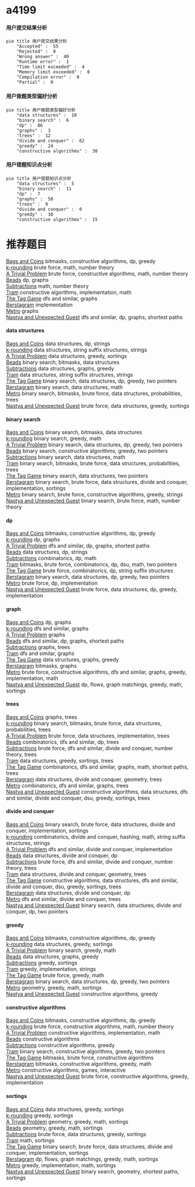 # a4199
<!-- tabs:start -->
#### **用户提交结果分析**

```mermaid
pie title 用户提交结果分析
    "Accepted" :  55
    "Rejected" :  0
    "Wrong answer" :  40
    "Runtime error" :  1
    "Time limit exceeded" :  4
    "Memory limit exceeded" :  0
    "Compilation error" :  0
    "Partial" :  0
```
#### **用户做题类型偏好分析**

```mermaid
pie title 用户做题类型偏好分析
    "data structures" :  10
    "binary search" :  6
    "dp" :  86
    "graphs" :  3
    "trees" :  12
    "divide and conquer" :  62
    "greedy" :  24
    "constructive algorithms" :  30
```
#### **用户错题知识点分析**

```mermaid
pie title 用户错题知识点分析
    "data structures" :  5
    "binary search" :  11
    "dp" :  7
    "graphs" :  50
    "trees" :  0
    "divide and conquer" :  0
    "greedy" :  30
    "constructive algorithms" :  15
```
<!-- tabs:end -->
# 推荐题目
[Bags and Coins](http://codeforces.com/problemset/problem/356/D)		bitmasks,
                        constructive algorithms,
                        dp,
                        greedy		  
[k-rounding](http://codeforces.com/problemset/problem/858/A)		brute force,
                        math,
                        number theory		  
[A Trivial Problem](http://codeforces.com/problemset/problem/633/B)		brute force,
                        constructive algorithms,
                        math,
                        number theory		  
[Beads](http://codeforces.com/problemset/problem/8/E)		dp,
                        graphs		  
[Subtractions](http://codeforces.com/problemset/problem/267/A)		math,
                        number theory		  
[Tram](http://codeforces.com/problemset/problem/746/C)		constructive algorithms,
                        implementation,
                        math		  
[The Tag Game](http://codeforces.com/problemset/problem/813/C)		dfs and similar,
                        graphs		  
[Berstagram](http://codeforces.com/problemset/problem/1250/A)		implementation		  
[Metro](http://codeforces.com/problemset/problem/1055/A)		graphs		  
[Nastya and Unexpected Guest](https://codeforces.com/contest/1341/problem/E)		dfs and similar,
                        dp,
                        graphs,
                        shortest paths		  
<!-- tabs:start -->
#### **data structures**
[Bags and Coins](http://codeforces.com/problemset/problem/223/B)		data structures,
                        dp,
                        strings		  
[k-rounding](http://codeforces.com/problemset/problem/653/F)		data structures,
                        string suffix structures,
                        strings		  
[A Trivial Problem](https://codeforces.com/contest/1315/problem/D)		data structures,
                        greedy,
                        sortings		  
[Beads](http://codeforces.com/problemset/problem/400/E)		binary search,
                        bitmasks,
                        data structures		  
[Subtractions](http://codeforces.com/problemset/problem/1458/D)		data structures,
                        graphs,
                        greedy		  
[Tram](http://codeforces.com/problemset/problem/235/C)		data structures,
                        string suffix structures,
                        strings		  
[The Tag Game](http://codeforces.com/problemset/problem/1492/C)		binary search,
                        data structures,
                        dp,
                        greedy,
                        two pointers		  
[Berstagram](http://codeforces.com/problemset/problem/1490/G)		binary search,
                        data structures,
                        math		  
[Metro](http://codeforces.com/problemset/problem/1479/D)		binary search,
                        bitmasks,
                        brute force,
                        data structures,
                        probabilities,
                        trees		  
[Nastya and Unexpected Guest](http://codeforces.com/problemset/problem/1497/A)		brute force,
                        data structures,
                        greedy,
                        sortings		  
#### **binary search**
[Bags and Coins](http://codeforces.com/problemset/problem/400/E)		binary search,
                        bitmasks,
                        data structures		  
[k-rounding](http://codeforces.com/problemset/problem/1366/A)		binary search,
                        greedy,
                        math		  
[A Trivial Problem](http://codeforces.com/problemset/problem/1492/C)		binary search,
                        data structures,
                        dp,
                        greedy,
                        two pointers		  
[Beads](http://codeforces.com/problemset/problem/1463/D)		binary search,
                        constructive algorithms,
                        greedy,
                        two pointers		  
[Subtractions](http://codeforces.com/problemset/problem/1490/G)		binary search,
                        data structures,
                        math		  
[Tram](http://codeforces.com/problemset/problem/1479/D)		binary search,
                        bitmasks,
                        brute force,
                        data structures,
                        probabilities,
                        trees		  
[The Tag Game](http://codeforces.com/problemset/problem/1436/E)		binary search,
                        data structures,
                        two pointers		  
[Berstagram](http://codeforces.com/problemset/problem/1461/D)		binary search,
                        brute force,
                        data structures,
                        divide and conquer,
                        implementation,
                        sortings		  
[Metro](http://codeforces.com/problemset/problem/1493/C)		binary search,
                        brute force,
                        constructive algorithms,
                        greedy,
                        strings		  
[Nastya and Unexpected Guest](http://codeforces.com/problemset/problem/1487/D)		binary search,
                        brute force,
                        math,
                        number theory		  
#### **dp**
[Bags and Coins](http://codeforces.com/problemset/problem/356/D)		bitmasks,
                        constructive algorithms,
                        dp,
                        greedy		  
[k-rounding](http://codeforces.com/problemset/problem/8/E)		dp,
                        graphs		  
[A Trivial Problem](https://codeforces.com/contest/1341/problem/E)		dfs and similar,
                        dp,
                        graphs,
                        shortest paths		  
[Beads](http://codeforces.com/problemset/problem/223/B)		data structures,
                        dp,
                        strings		  
[Subtractions](http://codeforces.com/problemset/problem/886/E)		combinatorics,
                        dp,
                        math		  
[Tram](http://codeforces.com/problemset/problem/1400/G)		bitmasks,
                        brute force,
                        combinatorics,
                        dp,
                        dsu,
                        math,
                        two pointers		  
[The Tag Game](http://codeforces.com/problemset/problem/756/D)		brute force,
                        combinatorics,
                        dp,
                        string suffix structures		  
[Berstagram](http://codeforces.com/problemset/problem/1492/C)		binary search,
                        data structures,
                        dp,
                        greedy,
                        two pointers		  
[Metro](https://codeforces.com/contest/1457/problem/C)		brute force,
                        dp,
                        implementation		  
[Nastya and Unexpected Guest](http://codeforces.com/problemset/problem/1491/C)		brute force,
                        data structures,
                        dp,
                        greedy,
                        implementation		  
#### **graph**
[Bags and Coins](http://codeforces.com/problemset/problem/8/E)		dp,
                        graphs		  
[k-rounding](http://codeforces.com/problemset/problem/813/C)		dfs and similar,
                        graphs		  
[A Trivial Problem](http://codeforces.com/problemset/problem/1055/A)		graphs		  
[Beads](https://codeforces.com/contest/1341/problem/E)		dfs and similar,
                        dp,
                        graphs,
                        shortest paths		  
[Subtractions](http://codeforces.com/problemset/problem/1184/E1)		graphs,
                        trees		  
[Tram](https://codeforces.com/contest/745/problem/C)		dfs and similar,
                        graphs		  
[The Tag Game](http://codeforces.com/problemset/problem/1458/D)		data structures,
                        graphs,
                        greedy		  
[Berstagram](http://codeforces.com/problemset/problem/718/E)		bitmasks,
                        graphs		  
[Metro](http://codeforces.com/problemset/problem/1487/C)		brute force,
                        constructive algorithms,
                        dfs and similar,
                        graphs,
                        greedy,
                        implementation,
                        math		  
[Nastya and Unexpected Guest](http://codeforces.com/problemset/problem/1437/C)		dp,
                        flows,
                        graph matchings,
                        greedy,
                        math,
                        sortings		  
#### **trees**
[Bags and Coins](http://codeforces.com/problemset/problem/1184/E1)		graphs,
                        trees		  
[k-rounding](http://codeforces.com/problemset/problem/1479/D)		binary search,
                        bitmasks,
                        brute force,
                        data structures,
                        probabilities,
                        trees		  
[A Trivial Problem](http://codeforces.com/problemset/problem/1511/C)		brute force,
                        data structures,
                        implementation,
                        trees		  
[Beads](http://codeforces.com/problemset/problem/1499/F)		combinatorics,
                        dfs and similar,
                        dp,
                        trees		  
[Subtractions](http://codeforces.com/problemset/problem/1491/E)		brute force,
                        dfs and similar,
                        divide and conquer,
                        number theory,
                        trees		  
[Tram](http://codeforces.com/problemset/problem/1466/D)		data structures,
                        greedy,
                        sortings,
                        trees		  
[The Tag Game](http://codeforces.com/problemset/problem/1495/D)		combinatorics,
                        dfs and similar,
                        graphs,
                        math,
                        shortest paths,
                        trees		  
[Berstagram](http://codeforces.com/problemset/problem/1303/G)		data structures,
                        divide and conquer,
                        geometry,
                        trees		  
[Metro](http://codeforces.com/problemset/problem/1454/E)		combinatorics,
                        dfs and similar,
                        graphs,
                        trees		  
[Nastya and Unexpected Guest](http://codeforces.com/problemset/problem/1494/D)		constructive algorithms,
                        data structures,
                        dfs and similar,
                        divide and conquer,
                        dsu,
                        greedy,
                        sortings,
                        trees		  
#### **divide and conquer**
[Bags and Coins](http://codeforces.com/problemset/problem/1461/D)		binary search,
                        brute force,
                        data structures,
                        divide and conquer,
                        implementation,
                        sortings		  
[k-rounding](http://codeforces.com/problemset/problem/1466/G)		combinatorics,
                        divide and conquer,
                        hashing,
                        math,
                        string suffix structures,
                        strings		  
[A Trivial Problem](http://codeforces.com/problemset/problem/1490/D)		dfs and similar,
                        divide and conquer,
                        implementation		  
[Beads](https://codeforces.com/contest/1483/problem/C)		data structures,
                        divide and conquer,
                        dp		  
[Subtractions](http://codeforces.com/problemset/problem/1491/E)		brute force,
                        dfs and similar,
                        divide and conquer,
                        number theory,
                        trees		  
[Tram](http://codeforces.com/problemset/problem/1303/G)		data structures,
                        divide and conquer,
                        geometry,
                        trees		  
[The Tag Game](http://codeforces.com/problemset/problem/1494/D)		constructive algorithms,
                        data structures,
                        dfs and similar,
                        divide and conquer,
                        dsu,
                        greedy,
                        sortings,
                        trees		  
[Berstagram](http://codeforces.com/problemset/problem/1482/E)		data structures,
                        divide and conquer,
                        dp		  
[Metro](http://codeforces.com/problemset/problem/566/C)		dfs and similar,
                        divide and conquer,
                        trees		  
[Nastya and Unexpected Guest](http://codeforces.com/problemset/problem/1428/F)		binary search,
                        data structures,
                        divide and conquer,
                        dp,
                        two pointers		  
#### **greedy**
[Bags and Coins](http://codeforces.com/problemset/problem/356/D)		bitmasks,
                        constructive algorithms,
                        dp,
                        greedy		  
[k-rounding](https://codeforces.com/contest/1315/problem/D)		data structures,
                        greedy,
                        sortings		  
[A Trivial Problem](http://codeforces.com/problemset/problem/1366/A)		binary search,
                        greedy,
                        math		  
[Beads](http://codeforces.com/problemset/problem/1458/D)		data structures,
                        graphs,
                        greedy		  
[Subtractions](http://codeforces.com/problemset/problem/1110/B)		greedy,
                        sortings		  
[Tram](http://codeforces.com/problemset/problem/765/B)		greedy,
                        implementation,
                        strings		  
[The Tag Game](http://codeforces.com/problemset/problem/1221/A)		brute force,
                        greedy,
                        math		  
[Berstagram](http://codeforces.com/problemset/problem/1492/C)		binary search,
                        data structures,
                        dp,
                        greedy,
                        two pointers		  
[Metro](https://codeforces.com/contest/1496/problem/C)		geometry,
                        greedy,
                        math,
                        sortings		  
[Nastya and Unexpected Guest](http://codeforces.com/problemset/problem/1493/A)		constructive algorithms,
                        greedy		  
#### **constructive algorithms**
[Bags and Coins](http://codeforces.com/problemset/problem/356/D)		bitmasks,
                        constructive algorithms,
                        dp,
                        greedy		  
[k-rounding](http://codeforces.com/problemset/problem/633/B)		brute force,
                        constructive algorithms,
                        math,
                        number theory		  
[A Trivial Problem](http://codeforces.com/problemset/problem/746/C)		constructive algorithms,
                        implementation,
                        math		  
[Beads](http://codeforces.com/problemset/problem/1352/G)		constructive algorithms		  
[Subtractions](http://codeforces.com/problemset/problem/1493/A)		constructive algorithms,
                        greedy		  
[Tram](http://codeforces.com/problemset/problem/1463/D)		binary search,
                        constructive algorithms,
                        greedy,
                        two pointers		  
[The Tag Game](https://codeforces.com/contest/1456/problem/B)		bitmasks,
                        brute force,
                        constructive algorithms		  
[Berstagram](http://codeforces.com/problemset/problem/1492/D)		bitmasks,
                        constructive algorithms,
                        greedy,
                        math		  
[Metro](https://codeforces.com/contest/1504/problem/D)		constructive algorithms,
                        games,
                        interactive		  
[Nastya and Unexpected Guest](https://codeforces.com/contest/1483/problem/A)		brute force,
                        constructive algorithms,
                        greedy,
                        implementation		  
#### **sortings**
[Bags and Coins](https://codeforces.com/contest/1315/problem/D)		data structures,
                        greedy,
                        sortings		  
[k-rounding](http://codeforces.com/problemset/problem/1110/B)		greedy,
                        sortings		  
[A Trivial Problem](https://codeforces.com/contest/1496/problem/C)		geometry,
                        greedy,
                        math,
                        sortings		  
[Beads](http://codeforces.com/problemset/problem/1495/A)		geometry,
                        greedy,
                        math,
                        sortings		  
[Subtractions](http://codeforces.com/problemset/problem/1497/A)		brute force,
                        data structures,
                        greedy,
                        sortings		  
[Tram](http://codeforces.com/problemset/problem/1427/A)		math,
                        sortings		  
[The Tag Game](http://codeforces.com/problemset/problem/1461/D)		binary search,
                        brute force,
                        data structures,
                        divide and conquer,
                        implementation,
                        sortings		  
[Berstagram](http://codeforces.com/problemset/problem/1437/C)		dp,
                        flows,
                        graph matchings,
                        greedy,
                        math,
                        sortings		  
[Metro](http://codeforces.com/problemset/problem/1473/A)		greedy,
                        implementation,
                        math,
                        sortings		  
[Nastya and Unexpected Guest](http://codeforces.com/problemset/problem/1486/B)		binary search,
                        geometry,
                        shortest paths,
                        sortings		  
<!-- tabs:end -->
